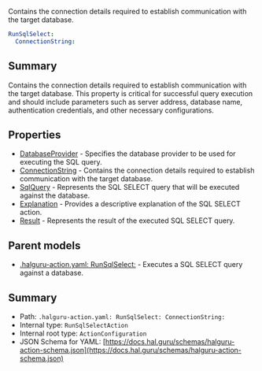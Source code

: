 <!--
title: ConnectionString
description: Contains the connection details required to establish communication with the target database.
version: DEBUG
generated: true
date: 2025-04-09
node: This file is generated by the command-line program: `halguru manual --generate-docs`
-->


Contains the connection details required to establish communication with the target database.

```yaml
RunSqlSelect:
  ConnectionString:
```

## Summary

Contains the connection details required to establish communication with the target database. This property is critical for successful query execution and should include parameters such as server address, database name, authentication credentials, and other necessary configurations.

## Properties

* [DatabaseProvider]((action)-runsqlselect-databaseprovider.md) - Specifies the database provider to be used for executing the SQL query.
* [ConnectionString]((action)-runsqlselect-connectionstring.md) - Contains the connection details required to establish communication with the target database.
* [SqlQuery]((action)-runsqlselect-sqlquery.md) - Represents the SQL SELECT query that will be executed against the database.
* [Explanation]((action)-runsqlselect-explanation.md) - Provides a descriptive explanation of the SQL SELECT action.
* [Result]((action)-runsqlselect-result.md) - Represents the result of the executed SQL SELECT query.

## Parent models

* [.halguru-action.yaml: RunSqlSelect:]((action)-runsqlselect.md) - Executes a SQL SELECT query against a database.

## Summary

* Path: `.halguru-action.yaml: RunSqlSelect: ConnectionString:`
* Internal type: `RunSqlSelectAction`
* Internal root type: `ActionConfiguration`
* JSON Schema for YAML: [https://docs.hal.guru/schemas/halguru-action-schema.json](https://docs.hal.guru/schemas/halguru-action-schema.json)
